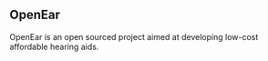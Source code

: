 ## OpenEar 
OpenEar is an open sourced project aimed at developing low-cost affordable hearing aids.
